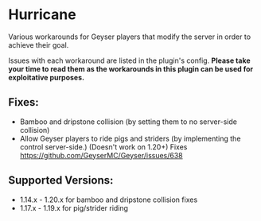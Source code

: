 # Hurricane
Various workarounds for Geyser players that modify the server in order to achieve their goal.

Issues with each workaround are listed in the plugin's config. **Please take your time to read them as the workarounds in this plugin can be used for exploitative purposes.**

## Fixes:
- Bamboo and dripstone collision (by setting them to no server-side collision)
- Allow Geyser players to ride pigs and striders (by implementing the control server-side.) (Doesn't work on 1.20+)
	Fixes https://github.com/GeyserMC/Geyser/issues/638

## Supported Versions:
- 1.14.x - 1.20.x for bamboo and dripstone collision fixes 
- 1.17.x - 1.19.x for pig/strider riding
